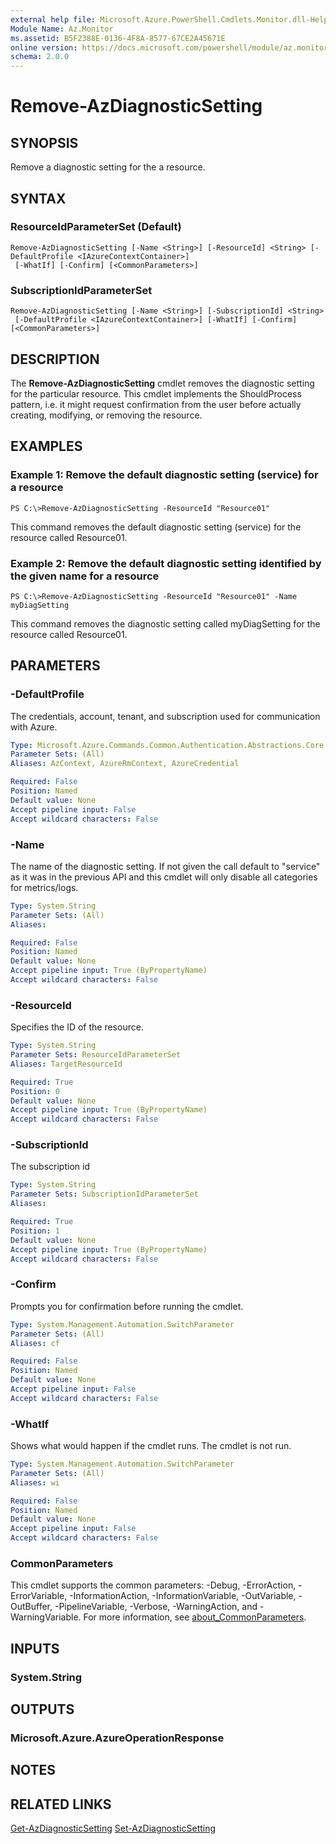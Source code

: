 ```yaml
---
external help file: Microsoft.Azure.PowerShell.Cmdlets.Monitor.dll-Help.xml
Module Name: Az.Monitor
ms.assetid: B5F2388E-0136-4F8A-8577-67CE2A45671E
online version: https://docs.microsoft.com/powershell/module/az.monitor/remove-azdiagnosticsetting
schema: 2.0.0
---
```


# Remove-AzDiagnosticSetting

## SYNOPSIS
Remove a diagnostic setting for the a resource.

## SYNTAX

### ResourceIdParameterSet (Default)
```
Remove-AzDiagnosticSetting [-Name <String>] [-ResourceId] <String> [-DefaultProfile <IAzureContextContainer>]
 [-WhatIf] [-Confirm] [<CommonParameters>]
```

### SubscriptionIdParameterSet
```
Remove-AzDiagnosticSetting [-Name <String>] [-SubscriptionId] <String>
 [-DefaultProfile <IAzureContextContainer>] [-WhatIf] [-Confirm] [<CommonParameters>]
```

## DESCRIPTION
The **Remove-AzDiagnosticSetting** cmdlet removes the diagnostic setting for the particular resource.
This cmdlet implements the ShouldProcess pattern, i.e. it might request confirmation from the user before actually creating, modifying, or removing the resource.

## EXAMPLES

### Example 1: Remove the default diagnostic setting (service) for a resource
```
PS C:\>Remove-AzDiagnosticSetting -ResourceId "Resource01"
```

This command removes the default diagnostic setting (service) for the resource called Resource01.

### Example 2: Remove the default diagnostic setting identified by the given name for a resource
```
PS C:\>Remove-AzDiagnosticSetting -ResourceId "Resource01" -Name myDiagSetting
```

This command removes the diagnostic setting called myDiagSetting for the resource called Resource01.

## PARAMETERS

### -DefaultProfile
The credentials, account, tenant, and subscription used for communication with Azure.

```yaml
Type: Microsoft.Azure.Commands.Common.Authentication.Abstractions.Core.IAzureContextContainer
Parameter Sets: (All)
Aliases: AzContext, AzureRmContext, AzureCredential

Required: False
Position: Named
Default value: None
Accept pipeline input: False
Accept wildcard characters: False
```

### -Name
The name of the diagnostic setting. If not given the call default to "service" as it was in the previous API and this cmdlet will only disable all categories for metrics/logs.

```yaml
Type: System.String
Parameter Sets: (All)
Aliases:

Required: False
Position: Named
Default value: None
Accept pipeline input: True (ByPropertyName)
Accept wildcard characters: False
```

### -ResourceId
Specifies the ID of the resource.

```yaml
Type: System.String
Parameter Sets: ResourceIdParameterSet
Aliases: TargetResourceId

Required: True
Position: 0
Default value: None
Accept pipeline input: True (ByPropertyName)
Accept wildcard characters: False
```

### -SubscriptionId
The subscription id

```yaml
Type: System.String
Parameter Sets: SubscriptionIdParameterSet
Aliases:

Required: True
Position: 1
Default value: None
Accept pipeline input: True (ByPropertyName)
Accept wildcard characters: False
```

### -Confirm
Prompts you for confirmation before running the cmdlet.

```yaml
Type: System.Management.Automation.SwitchParameter
Parameter Sets: (All)
Aliases: cf

Required: False
Position: Named
Default value: None
Accept pipeline input: False
Accept wildcard characters: False
```

### -WhatIf
Shows what would happen if the cmdlet runs. The cmdlet is not run.

```yaml
Type: System.Management.Automation.SwitchParameter
Parameter Sets: (All)
Aliases: wi

Required: False
Position: Named
Default value: None
Accept pipeline input: False
Accept wildcard characters: False
```

### CommonParameters
This cmdlet supports the common parameters: -Debug, -ErrorAction, -ErrorVariable, -InformationAction, -InformationVariable, -OutVariable, -OutBuffer, -PipelineVariable, -Verbose, -WarningAction, and -WarningVariable. For more information, see [about_CommonParameters](http://go.microsoft.com/fwlink/?LinkID=113216).

## INPUTS

### System.String

## OUTPUTS

### Microsoft.Azure.AzureOperationResponse

## NOTES

## RELATED LINKS

[Get-AzDiagnosticSetting](./Get-AzDiagnosticSetting.md)
[Set-AzDiagnosticSetting](./Set-AzDiagnosticSetting.md)
